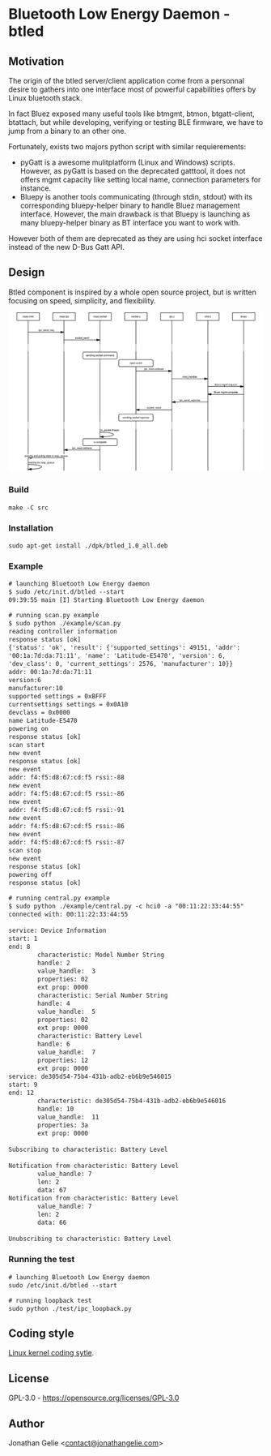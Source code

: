# Bluetooth Low Energy Daemon - btled

## Motivation

The origin of the btled server/client application come from a personnal desire to gathers 
into one interface most of powerful capabilities offers by Linux bluetooth stack.

In fact Bluez exposed many useful tools like btmgmt, btmon, btgatt-client, btattach, but while developing, verifying or testing BLE firmware, we have to jump from a binary to an other one.

Fortunately, exists two majors python script with similar requierements:

* pyGatt is a awesome mulitplatform (Linux and Windows) scripts.
However, as pyGatt is based on the deprecated gatttool, it does not offers mgmt capacity like setting local name, connection parameters for instance.
* Bluepy is another tools communicating (through stdin, stdout) with its corresponding bluepy-helper binary to handle Bluez management interface.
However, the main drawback is that Bluepy is launching as many bluepy-helper binary as BT interface you want to work with.

However both of them are deprecated as they are using hci socket interface instead of the new D-Bus Gatt API.

## Design

Btled component is inspired by a whole open source project, but is written focusing on speed, simplicity, and flexibility.

![Btled design](./images/btled_design.png)
### Build

```shell
make -C src
```

### Installation

```shell
sudo apt-get install ./dpk/btled_1.0_all.deb
```

### Example

```shell
# launching Bluetooth Low Energy daemon
$ sudo /etc/init.d/btled --start
09:39:55 main [I] Starting Bluetooth Low Energy daemon
```

```shell
# running scan.py example
$ sudo python ./example/scan.py
reading controller information
response status [ok]
{'status': 'ok', 'result': {'supported_settings': 49151, 'addr': '00:1a:7d:da:71:11', 'name': 'Latitude-E5470', 'version': 6, 'dev_class': 0, 'current_settings': 2576, 'manufacturer': 10}}
addr: 00:1a:7d:da:71:11
version:6
manufacturer:10
supported settings = 0xBFFF
currentsettings settings = 0x0A10
devclass = 0x0000
name Latitude-E5470
powering on
response status [ok]
scan start
new event
response status [ok]
new event
addr: f4:f5:d8:67:cd:f5 rssi:-88 
new event
addr: f4:f5:d8:67:cd:f5 rssi:-86 
new event
addr: f4:f5:d8:67:cd:f5 rssi:-91 
new event
addr: f4:f5:d8:67:cd:f5 rssi:-86 
new event
addr: f4:f5:d8:67:cd:f5 rssi:-87 
scan stop
new event
response status [ok]
powering off
response status [ok]

```

```shell
# running central.py example
$ sudo python ./example/central.py -c hci0 -a "00:11:22:33:44:55"
connected with: 00:11:22:33:44:55

service: Device Information
start: 1
end: 8
        characteristic: Model Number String
        handle: 2
        value_handle:  3
        properties: 02
        ext prop: 0000
        characteristic: Serial Number String
        handle: 4
        value_handle:  5
        properties: 02
        ext prop: 0000
        characteristic: Battery Level
        handle: 6
        value_handle:  7
        properties: 12
        ext prop: 0000
service: de305d54-75b4-431b-adb2-eb6b9e546015
start: 9
end: 12
        characteristic: de305d54-75b4-431b-adb2-eb6b9e546016
        handle: 10
        value_handle:  11
        properties: 3a
        ext prop: 0000

Subscribing to characteristic: Battery Level

Notification from characteristic: Battery Level
        value_handle: 7
        len: 2
        data: 67
Notification from characteristic: Battery Level
        value_handle: 7
        len: 2
        data: 66

Unubscribing to characteristic: Battery Level

```

### Running the test

```shell
# launching Bluetooth Low Energy daemon
sudo /etc/init.d/btled --start
```

```shell
# running loopback test
sudo python ./test/ipc_loopback.py
```
## Coding style
[Linux kernel coding sytle](https://www.kernel.org/doc/html/v4.10/process/coding-style.html).

## License

GPL-3.0 - <https://opensource.org/licenses/GPL-3.0>

## Author
Jonathan Gelie <[contact@jonathangelie.com](mailto:contact@jonathangelie.com)>
